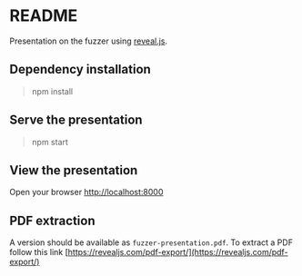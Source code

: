 # README 

Presentation on the fuzzer using [reveal.js](https://revealjs.com/).

## Dependency installation

> npm install

## Serve the presentation

> npm start

## View the presentation 

Open your browser [http://localhost:8000](http://localhost:8000)

## PDF extraction

A version should be available as `fuzzer-presentation.pdf`.
To extract a PDF follow this link [https://revealjs.com/pdf-export/](https://revealjs.com/pdf-export/)

